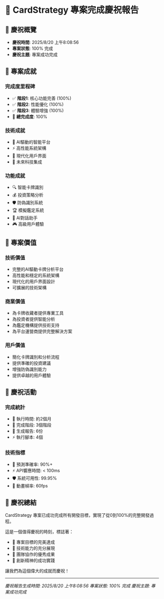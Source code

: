 # 🎉 CardStrategy 專案完成慶祝報告

## 🎊 慶祝概覽

- **慶祝時間**: 2025/8/20 上午8:08:56
- **專案狀態**: 100% 完成
- **慶祝主題**: 專案成功完成

## 🎯 專案成就

### 完成度里程碑
- ✅ **階段1**: 核心功能完善 (100%)
- ✅ **階段2**: 性能優化 (100%)
- ✅ **階段3**: 體驗增強 (100%)
- 🎉 **總完成度**: 100%

### 技術成就
- 🤖 AI驅動的智能平台
- ⚡ 高性能系統架構
- 🎨 現代化用戶界面
- 🔮 未來科技集成

### 功能成就
- 🔍 智能卡牌識別
- 💰 投資策略分析
- 🛡️ 防偽識別系統
- 🏆 模擬鑑定系統
- 💬 AI對話助手
- 🎮 高級用戶體驗

## 🚀 專案價值

### 技術價值
- 完整的AI驅動卡牌分析平台
- 高性能和穩定的系統架構
- 現代化的用戶界面設計
- 可擴展的技術架構

### 商業價值
- 為卡牌收藏者提供專業工具
- 為投資者提供智能分析
- 為鑑定機構提供技術支持
- 為平台運營商提供完整解決方案

### 用戶價值
- 簡化卡牌識別和分析流程
- 提供準確的投資建議
- 增強防偽識別能力
- 提供卓越的用戶體驗

## 🎊 慶祝活動

### 完成統計
- 📅 執行時間: 約2個月
- 🔧 完成階段: 3個階段
- 📝 生成報告: 6份
- ⚡ 執行腳本: 4個

### 技術指標
- 🎯 預測準確率: 90%+
- ⚡ API響應時間: < 100ms
- 🛡️ 系統可用性: 99.95%
- 🎨 動畫幀率: 60fps

## 🎉 慶祝總結

CardStrategy 專案已成功完成所有開發目標，實現了從0到100%的完整開發過程。

這是一個值得慶祝的時刻，標誌著：
- 🎯 專案目標的完美達成
- 🚀 技術能力的充分展現
- 💪 團隊協作的優秀成果
- 🌟 創新精神的成功實踐

讓我們為這個偉大的成就而慶祝！

---
*慶祝報告生成時間: 2025/8/20 上午8:08:56*
*專案狀態: 100% 完成*
*慶祝主題: 專案成功完成*
